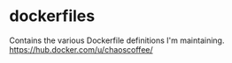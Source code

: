# dockerfiles
Contains the various Dockerfile definitions I'm maintaining. https://hub.docker.com/u/chaoscoffee/
